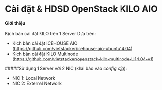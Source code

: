 # Cài đặt & HDSD OpenStack KILO AIO

#### Giới thiệu
Kịch bản cài đặt KILO trên 1 Server
Dựa trên:
- Kich bản cài đặt ICEHOUSE AIO (https://github.com/vietstacker/icehouse-aio-ubuntu14.04)
- Kịch bản cài đặt KILO Multinode (https://github.com/vietstacker/openstack-kilo-multinode-U14.04-v1)

#####Sử dụng 1 Server với 2 NIC (khai báo vào *config.cfg*):
- NIC 1: Local Network
- NIC 2: External Network



